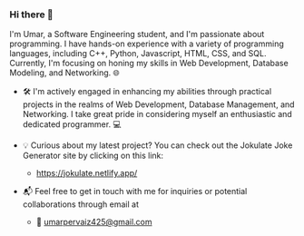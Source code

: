 ### Hi there 👋

<!--
**pervaiz425/pervaiz425** is a ✨ _special_ ✨ repository because its `README.md` (this file) appears on your GitHub profile.

Here are some ideas to get you started:

- 🔭 I’m currently working on ...
- 🌱 I’m currently learning ...
- 👯 I’m looking to collaborate on ...
- 🤔 I’m looking for help with ...
- 💬 Ask me about ...
- 📫 How to reach me: ...
- 😄 Pronouns: ...
- ⚡ Fun fact: ...
-->

 I'm Umar, a Software Engineering student, and I'm passionate about programming. I have hands-on experience with a variety of programming languages, including C++, Python, Javascript, HTML, CSS, and SQL. Currently, I'm focusing on honing my skills in Web Development, Database Modeling, and Networking. 🌐

- 🛠️ I'm actively engaged in enhancing my abilities through practical projects in the realms of Web Development, Database Management, and Networking. I take great pride in considering myself an enthusiastic and dedicated programmer. 💻

- 💡 Curious about my latest project? You can check out the Jokulate Joke Generator site by clicking on this link: 
     - https://jokulate.netlify.app/
  
- 📬 Feel free to get in touch with me for inquiries or potential collaborations through email at  
     - 📧 umarpervaiz425@gmail.com 
